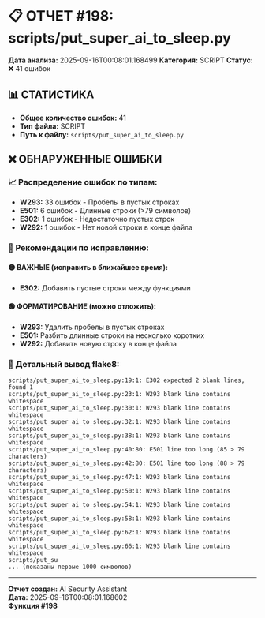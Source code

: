 # 📋 ОТЧЕТ #198: scripts/put_super_ai_to_sleep.py

**Дата анализа:** 2025-09-16T00:08:01.168499
**Категория:** SCRIPT
**Статус:** ❌ 41 ошибок

## 📊 СТАТИСТИКА

- **Общее количество ошибок:** 41
- **Тип файла:** SCRIPT
- **Путь к файлу:** `scripts/put_super_ai_to_sleep.py`

## ❌ ОБНАРУЖЕННЫЕ ОШИБКИ

### 📈 Распределение ошибок по типам:

- **W293:** 33 ошибок - Пробелы в пустых строках
- **E501:** 6 ошибок - Длинные строки (>79 символов)
- **E302:** 1 ошибок - Недостаточно пустых строк
- **W292:** 1 ошибок - Нет новой строки в конце файла

### 🎯 Рекомендации по исправлению:

#### 🟡 ВАЖНЫЕ (исправить в ближайшее время):
- **E302:** Добавить пустые строки между функциями

#### 🟢 ФОРМАТИРОВАНИЕ (можно отложить):
- **W293:** Удалить пробелы в пустых строках
- **E501:** Разбить длинные строки на несколько коротких
- **W292:** Добавить новую строку в конце файла

### 📝 Детальный вывод flake8:

```
scripts/put_super_ai_to_sleep.py:19:1: E302 expected 2 blank lines, found 1
scripts/put_super_ai_to_sleep.py:23:1: W293 blank line contains whitespace
scripts/put_super_ai_to_sleep.py:30:1: W293 blank line contains whitespace
scripts/put_super_ai_to_sleep.py:32:1: W293 blank line contains whitespace
scripts/put_super_ai_to_sleep.py:38:1: W293 blank line contains whitespace
scripts/put_super_ai_to_sleep.py:40:80: E501 line too long (85 > 79 characters)
scripts/put_super_ai_to_sleep.py:42:80: E501 line too long (88 > 79 characters)
scripts/put_super_ai_to_sleep.py:47:1: W293 blank line contains whitespace
scripts/put_super_ai_to_sleep.py:50:1: W293 blank line contains whitespace
scripts/put_super_ai_to_sleep.py:54:1: W293 blank line contains whitespace
scripts/put_super_ai_to_sleep.py:58:1: W293 blank line contains whitespace
scripts/put_super_ai_to_sleep.py:62:1: W293 blank line contains whitespace
scripts/put_super_ai_to_sleep.py:66:1: W293 blank line contains whitespace
scripts/put_su
... (показаны первые 1000 символов)
```

---
**Отчет создан:** AI Security Assistant  
**Дата:** 2025-09-16T00:08:01.168602  
**Функция #198**
